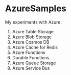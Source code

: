 # AzureSamples
My experiments with Azure:

1. Azure Table Storage 
2. Azure Blob Storage
3. Azure Cosmos DB
4. Azure Cache for Redis
5. Azure Functions
6. Durable Functions
7. Azure Queue Storage 
8. Azure Service Bus
